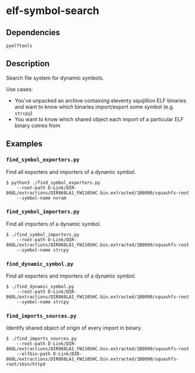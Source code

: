# elf-symbol-search

## Dependencies

`pyelftools`

## Description

Search file system for dynamic symbols.

Use cases:

 - You've unpacked an archive containing eleventy squijillion ELF binaries and want to know which binaries import/export some symbol (e.g. `strcpy`)
 - You want to know which shared object each import of a particular ELF binary comes from


## Examples


### `find_symbol_exporters.py`

Find all exporters and importers of a dynamic symbol.

```
$ python3 ./find_symbol_exporters.py 
    --root-path D-Link/DIR-868L/extractions/DIR868LA1_FW110SHC.bin.extracted/1B0090/squashfs-root
    --symbol-name nvram
```

### `find_symbol_importers.py`

Find all importers of a dynamic symbol.

```
$ ./find_symbol_importers.py 
    --root-path D-Link/DIR-868L/extractions/DIR868LA1_FW110SHC.bin.extracted/1B0090/squashfs-root 
    --symbol-name strcpy
```

### `find_dynamic_symbol.py`

Find all exporters and importers of a dynamic symbol.

```
$ ./find_dynamic_symbol.py 
    --root-path D-Link/DIR-868L/extractions/DIR868LA1_FW110SHC.bin.extracted/1B0090/squashfs-root 
    --symbol-name strcpy
```


### `find_imports_sources.py`

Identify shared object of origin of every import in binary.

```
$ ./find_imports_sources.py 
    --root-path D-Link/DIR-868L/extractions/DIR868LA1_FW110SHC.bin.extracted/1B0090/squashfs-root 
    --elfbin-path D-Link/DIR-868L/extractions/DIR868LA1_FW110SHC.bin.extracted/1B0090/squashfs-root/sbin/httpd
```